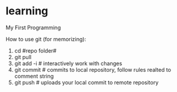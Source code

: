 learning
========

My First Programming 

How to use git (for memorizing):

1. cd #repo folder#
2. git pull
3. git add -i # interactively work with changes
4. git commit # commits to local repository, follow rules realted to comment string
5. git push # uploads your local commit to remote repository
